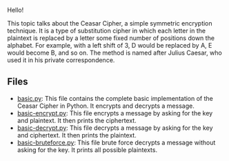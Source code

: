 Hello!

This topic talks about the Ceasar Cipher, a simple symmetric encryption technique. It is a type of substitution cipher in which each letter in the plaintext is replaced by a letter some fixed number of positions down the alphabet. For example, with a left shift of 3, D would be replaced by A, E would become B, and so on. The method is named after Julius Caesar, who used it in his private correspondence.

## Files

- [basic.py](./basic.py): This file contains the complete basic implementation of the Ceasar Cipher in Python. It encrypts and decrypts a message.
- [basic-encrypt.py](./basic-encrypt.py): This file encrypts a message by asking for the key and plaintext. It then prints the ciphertext.
- [basic-decrypt.py](./basic-decrypt.py): This file decrypts a message by asking for the key and ciphertext. It then prints the plaintext.
- [basic-bruteforce.py](./basic-bruteforce.py): This file brute force decrypts a message without asking for the key. It prints all possible plaintexts.
